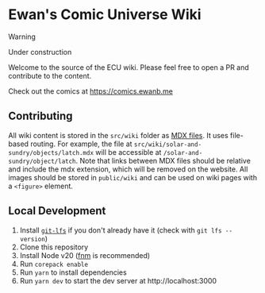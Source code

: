 # Ewan's Comic Universe Wiki

> [!WARNING]
> Under construction

Welcome to the source of the ECU wiki. Please feel free to open a PR and contribute to the content.

Check out the comics at https://comics.ewanb.me

## Contributing

All wiki content is stored in the `src/wiki` folder as [MDX files](https://mdxjs.com/). It uses file-based routing. For example, the file at `src/wiki/solar-and-sundry/objects/latch.mdx` will be accessible at `/solar-and-sundry/object/latch`. Note that links between MDX files should be relative and include the mdx extension, which will be removed on the website. All images should be stored in `public/wiki` and can be used on wiki pages with a `<figure>` element.

## Local Development

1. Install [`git-lfs`](https://git-lfs.com/) if you don't already have it (check with `git lfs --version`)
2. Clone this repository
3. Install Node v20 ([fnm](https://github.com/Schniz/fnm) is recommended)
4. Run `corepack enable`
5. Run `yarn` to install dependencies
6. Run `yarn dev` to start the dev server at http://localhost:3000
